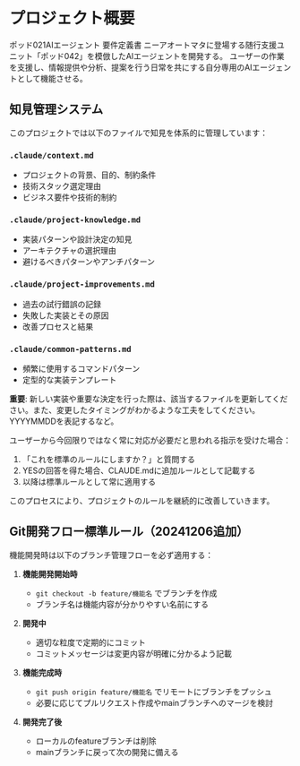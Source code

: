 # プロジェクト概要
ポッド021AIエージェント 要件定義書
ニーアオートマタに登場する随行支援ユニット「ポッド042」を模倣したAIエージェントを開発する。
ユーザーの作業を支援し、情報提供や分析、提案を行う日常を共にする自分専用のAIエージェントとして機能させる。

## 知見管理システム
このプロジェクトでは以下のファイルで知見を体系的に管理しています：

### `.claude/context.md`
- プロジェクトの背景、目的、制約条件
- 技術スタック選定理由
- ビジネス要件や技術的制約

### `.claude/project-knowledge.md`
- 実装パターンや設計決定の知見
- アーキテクチャの選択理由
- 避けるべきパターンやアンチパターン

### `.claude/project-improvements.md`
- 過去の試行錯誤の記録
- 失敗した実装とその原因
- 改善プロセスと結果

### `.claude/common-patterns.md`
- 頻繁に使用するコマンドパターン
- 定型的な実装テンプレート

**重要**: 新しい実装や重要な決定を行った際は、該当するファイルを更新してください。また、変更したタイミングがわかるような工夫をしてください。YYYYMMDDを表記するなど。

ユーザーから今回限りではなく常に対応が必要だと思われる指示を受けた場合：

1. 「これを標準のルールにしますか？」と質問する
2. YESの回答を得た場合、CLAUDE.mdに追加ルールとして記載する
3. 以降は標準ルールとして常に適用する

このプロセスにより、プロジェクトのルールを継続的に改善していきます。

## Git開発フロー標準ルール（20241206追加）

機能開発時は以下のブランチ管理フローを必ず適用する：

1. **機能開発開始時**
   - `git checkout -b feature/機能名` でブランチを作成
   - ブランチ名は機能内容が分かりやすい名前にする

2. **開発中**
   - 適切な粒度で定期的にコミット
   - コミットメッセージは変更内容が明確に分かるよう記載

3. **機能完成時**
   - `git push origin feature/機能名` でリモートにブランチをプッシュ
   - 必要に応じてプルリクエスト作成やmainブランチへのマージを検討

4. **開発完了後**
   - ローカルのfeatureブランチは削除
   - mainブランチに戻って次の開発に備える
